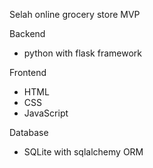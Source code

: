 Selah online grocery store MVP

Backend
- python with flask framework

Frontend
 - HTML
 - CSS
 - JavaScript

Database
- SQLite with sqlalchemy ORM
